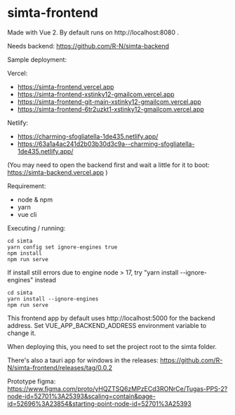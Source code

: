 # simta-frontend
Made with Vue 2. By default runs on http://localhost:8080 .

Needs backend: https://github.com/R-N/simta-backend

Sample deployment: 

Vercel:
- https://simta-frontend.vercel.app
- https://simta-frontend-xstinky12-gmailcom.vercel.app
- https://simta-frontend-git-main-xstinky12-gmailcom.vercel.app
- https://simta-frontend-6tr2uzkt1-xstinky12-gmailcom.vercel.app

Netlify:
- https://charming-sfogliatella-1de435.netlify.app/
- https://63a1a4ac241d2b03b30d3c9a--charming-sfogliatella-1de435.netlify.app/

(You may need to open the backend first and wait a little for it to boot: https://simta-backend.vercel.app )

Requirement:
- node & npm
- yarn
- vue cli
 
Executing / running:
```
cd simta
yarn config set ignore-engines true
npm install
npm run serve
```

If install still errors due to engine node > 17, try "yarn install --ignore-engines" instead
```
cd simta
yarn install --ignore-engines
npm run serve
```

This frontend app by default uses http://localhost:5000 for the backend address.
Set VUE_APP_BACKEND_ADDRESS environment variable to change it.

When deploying this, you need to set the project root to the simta folder.

There's also a tauri app for windows in the releases: https://github.com/R-N/simta-frontend/releases/tag/0.0.2

Prototype figma: https://www.figma.com/proto/yHQZTSQ6zMPzECd3RONrCe/Tugas-PPS-2?node-id=52701%3A25393&scaling=contain&page-id=52696%3A23854&starting-point-node-id=52701%3A25393
